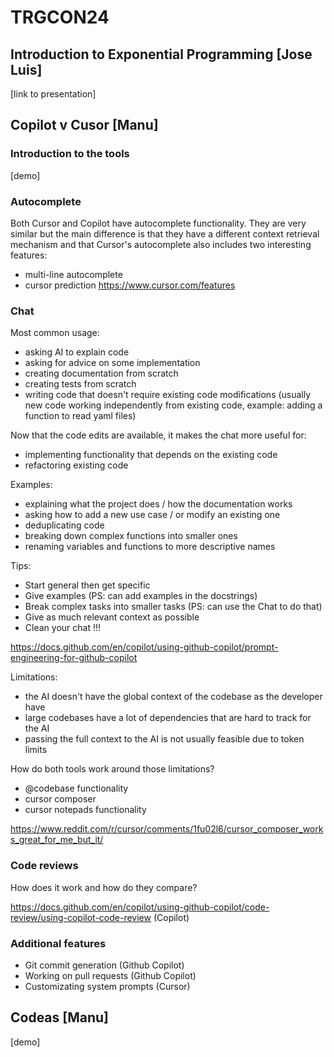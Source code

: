 # TRGCON24

## Introduction to Exponential Programming [Jose Luis]

[link to presentation]

## Copilot v Cusor [Manu]

### Introduction to the tools

[demo]

### Autocomplete

Both Cursor and Copilot have autocomplete functionality.
They are very similar but the main difference is that they have a different context retrieval mechanism and that Cursor's autocomplete also includes two interesting features:
- multi-line autocomplete
- cursor prediction
https://www.cursor.com/features

### Chat

Most common usage:
- asking AI to explain code
- asking for advice on some implementation
- creating documentation from scratch
- creating tests from scratch
- writing code that doesn't require existing code modifications (usually new code working independently from existing code, example: adding a function to read yaml files)

Now that the code edits are available, it makes the chat more useful for:
- implementing functionality that depends on the existing code
- refactoring existing code

Examples:
- explaining what the project does / how the documentation works
- asking how to add a new use case / or modify an existing one
- deduplicating code
- breaking down complex functions into smaller ones
- renaming variables and functions to more descriptive names

Tips:

- Start general then get specific
- Give examples (PS: can add examples in the docstrings)
- Break complex tasks into smaller tasks (PS: can use the Chat to do that)
- Give as much relevant context as possible
- Clean your chat !!!

https://docs.github.com/en/copilot/using-github-copilot/prompt-engineering-for-github-copilot

Limitations:
- the AI doesn't have the global context of the codebase as the developer have
- large codebases have a lot of dependencies that are hard to track for the AI
- passing the full context to the AI is not usually feasible due to token limits

How do both tools work around those limitations?
- @codebase functionality
- cursor composer
- cursor notepads functionality

https://www.reddit.com/r/cursor/comments/1fu02l6/cursor_composer_works_great_for_me_but_it/

### Code reviews

How does it work and how do they compare?

https://docs.github.com/en/copilot/using-github-copilot/code-review/using-copilot-code-review (Copilot)

### Additional features

- Git commit generation (Github Copilot)
- Working on pull requests (Github Copilot)
- Customizating system prompts (Cursor)

## Codeas  [Manu]

[demo]
